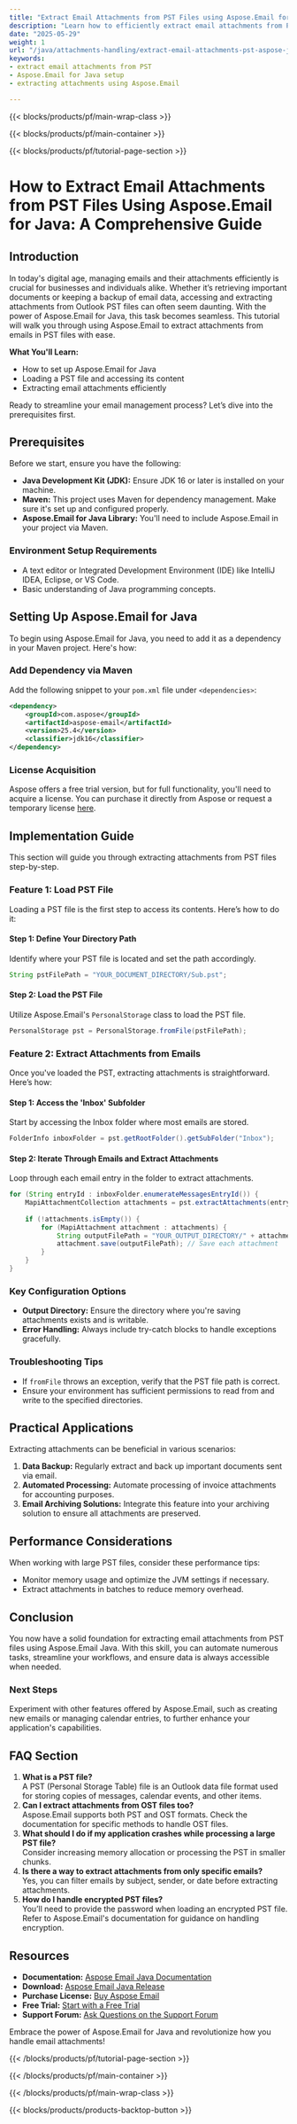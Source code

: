 ```yaml
---
title: "Extract Email Attachments from PST Files using Aspose.Email for Java&#58; A Step-by-Step Guide"
description: "Learn how to efficiently extract email attachments from PST files with Aspose.Email for Java. This comprehensive guide covers setup, loading PST files, and extracting attachments seamlessly."
date: "2025-05-29"
weight: 1
url: "/java/attachments-handling/extract-email-attachments-pst-aspose-java/"
keywords:
- extract email attachments from PST
- Aspose.Email for Java setup
- extracting attachments using Aspose.Email

---
```


{{< blocks/products/pf/main-wrap-class >}}

{{< blocks/products/pf/main-container >}}

{{< blocks/products/pf/tutorial-page-section >}}
# How to Extract Email Attachments from PST Files Using Aspose.Email for Java: A Comprehensive Guide

## Introduction

In today's digital age, managing emails and their attachments efficiently is crucial for businesses and individuals alike. Whether it’s retrieving important documents or keeping a backup of email data, accessing and extracting attachments from Outlook PST files can often seem daunting. With the power of Aspose.Email for Java, this task becomes seamless. This tutorial will walk you through using Aspose.Email to extract attachments from emails in PST files with ease.

**What You'll Learn:**
- How to set up Aspose.Email for Java
- Loading a PST file and accessing its content
- Extracting email attachments efficiently

Ready to streamline your email management process? Let’s dive into the prerequisites first.

## Prerequisites

Before we start, ensure you have the following:
- **Java Development Kit (JDK):** Ensure JDK 16 or later is installed on your machine.
- **Maven:** This project uses Maven for dependency management. Make sure it's set up and configured properly.
- **Aspose.Email for Java Library:** You'll need to include Aspose.Email in your project via Maven.

### Environment Setup Requirements

- A text editor or Integrated Development Environment (IDE) like IntelliJ IDEA, Eclipse, or VS Code.
- Basic understanding of Java programming concepts.

## Setting Up Aspose.Email for Java

To begin using Aspose.Email for Java, you need to add it as a dependency in your Maven project. Here's how:

### Add Dependency via Maven

Add the following snippet to your `pom.xml` file under `<dependencies>`:
```xml
<dependency>
    <groupId>com.aspose</groupId>
    <artifactId>aspose-email</artifactId>
    <version>25.4</version>
    <classifier>jdk16</classifier>
</dependency>
```

### License Acquisition

Aspose offers a free trial version, but for full functionality, you'll need to acquire a license. You can purchase it directly from Aspose or request a temporary license [here](https://purchase.aspose.com/temporary-license/).

## Implementation Guide

This section will guide you through extracting attachments from PST files step-by-step.

### Feature 1: Load PST File

Loading a PST file is the first step to access its contents. Here’s how to do it:

#### Step 1: Define Your Directory Path
Identify where your PST file is located and set the path accordingly.
```java
String pstFilePath = "YOUR_DOCUMENT_DIRECTORY/Sub.pst";
```

#### Step 2: Load the PST File

Utilize Aspose.Email's `PersonalStorage` class to load the PST file.
```java
PersonalStorage pst = PersonalStorage.fromFile(pstFilePath);
```

### Feature 2: Extract Attachments from Emails

Once you've loaded the PST, extracting attachments is straightforward. Here’s how:

#### Step 1: Access the 'Inbox' Subfolder

Start by accessing the Inbox folder where most emails are stored.
```java
FolderInfo inboxFolder = pst.getRootFolder().getSubFolder("Inbox");
```

#### Step 2: Iterate Through Emails and Extract Attachments

Loop through each email entry in the folder to extract attachments.
```java
for (String entryId : inboxFolder.enumerateMessagesEntryId()) {
    MapiAttachmentCollection attachments = pst.extractAttachments(entryId);
    
    if (!attachments.isEmpty()) {
        for (MapiAttachment attachment : attachments) {
            String outputFilePath = "YOUR_OUTPUT_DIRECTORY/" + attachment.getLongFileName();
            attachment.save(outputFilePath); // Save each attachment
        }
    }
}
```

### Key Configuration Options

- **Output Directory:** Ensure the directory where you're saving attachments exists and is writable.
- **Error Handling:** Always include try-catch blocks to handle exceptions gracefully.

### Troubleshooting Tips

- If `fromFile` throws an exception, verify that the PST file path is correct.
- Ensure your environment has sufficient permissions to read from and write to the specified directories.

## Practical Applications

Extracting attachments can be beneficial in various scenarios:
1. **Data Backup:** Regularly extract and back up important documents sent via email.
2. **Automated Processing:** Automate processing of invoice attachments for accounting purposes.
3. **Email Archiving Solutions:** Integrate this feature into your archiving solution to ensure all attachments are preserved.

## Performance Considerations

When working with large PST files, consider these performance tips:
- Monitor memory usage and optimize the JVM settings if necessary.
- Extract attachments in batches to reduce memory overhead.

## Conclusion

You now have a solid foundation for extracting email attachments from PST files using Aspose.Email Java. With this skill, you can automate numerous tasks, streamline your workflows, and ensure data is always accessible when needed.

### Next Steps

Experiment with other features offered by Aspose.Email, such as creating new emails or managing calendar entries, to further enhance your application's capabilities.

## FAQ Section

1. **What is a PST file?**  
   A PST (Personal Storage Table) file is an Outlook data file format used for storing copies of messages, calendar events, and other items.
2. **Can I extract attachments from OST files too?**  
   Aspose.Email supports both PST and OST formats. Check the documentation for specific methods to handle OST files.
3. **What should I do if my application crashes while processing a large PST file?**  
   Consider increasing memory allocation or processing the PST in smaller chunks.
4. **Is there a way to extract attachments from only specific emails?**  
   Yes, you can filter emails by subject, sender, or date before extracting attachments.
5. **How do I handle encrypted PST files?**  
   You’ll need to provide the password when loading an encrypted PST file. Refer to Aspose.Email's documentation for guidance on handling encryption.

## Resources
- **Documentation:** [Aspose Email Java Documentation](https://reference.aspose.com/email/java/)
- **Download:** [Aspose Email Java Release](https://releases.aspose.com/email/java/)
- **Purchase License:** [Buy Aspose Email](https://purchase.aspose.com/buy)
- **Free Trial:** [Start with a Free Trial](https://releases.aspose.com/email/java/)
- **Support Forum:** [Ask Questions on the Support Forum](https://forum.aspose.com/c/email/10)

Embrace the power of Aspose.Email for Java and revolutionize how you handle email attachments!

{{< /blocks/products/pf/tutorial-page-section >}}

{{< /blocks/products/pf/main-container >}}

{{< /blocks/products/pf/main-wrap-class >}}

{{< blocks/products/products-backtop-button >}}